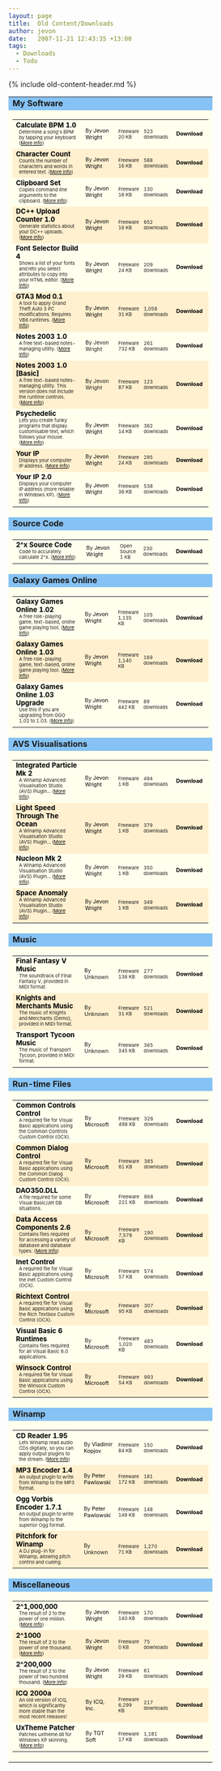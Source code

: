 ```yaml
---
layout: page
title:  Old Content/Downloads
author: jevon
date:   2007-11-21 12:43:35 +13:00
tags:
  - Downloads
  - Todo
---
```


{% include old-content-header.md %}

<style>.file-table { background: #4682b4; width: 80%; } .file-table2 { background: #ffffee; } /* a6e2ff */ .file-headtd { background: #86c2f4; font-weight: bold; } .file-title { font-size: 10pt; width: 38%; } /* 29 */ .file-author { font-size: 8pt; width: 18%; } /* 15 */ .file-desc { font-size: 7pt; width: 12%; } /* 18 */ .file-stat { font-size: 7pt; width: 12%; } /* 23 */ .file-dl { font-size: 8pt; font-weight: bold; width: 20%; text-align: center; } /* 15 */ .file-link, .file-link:visited, .file-link:active { color: black; text-decoration: none; } .file-link:hover { color: black; text-decoration: underline; } .file-tr0 { background: #ffffee; } .file-tr1 { background: #fff0cf; } .file-info { margin-left: 6px; margin-right: 6px; padding-bottom: 3px; font-size: 7pt; } .file-more, .file-more:visited, .file-more:active { color: black; text-decoration: underline; } .file-more:hover { color: black; text-decoration: none; }</style>

<table border=0 cellspacing=1 cellpadding=3 align="center" class="file-table">
<tr class="file-head">
<td class="file-headtd">My Software</td>
</tr><tr class="file-head2">
<td class="file-table2"><table border=0 cellspacing=0 cellpadding=2 width="100%" class="file-table3"><tr class="file-tr0" valign="middle">
	<td class="file-title"><a href="https://github.com/soundasleep/jevon.org/releases/download/old-files/calculatebpm.exe" class="file-link"><b>Calculate BPM 1.0</b></a><br>
		<div class="file-info">Determine a song's BPM by tapping your keyboard (<a href="/page.php?id=software/calculatebpm" class="file-more">More Info</a>)</div></td>
	<td class="file-author">By <a href="http://www.jevon.org" class="file-link">Jevon Wright</a></td>
	<td class="file-desc">Freeware<br>20 KB</td>
	<td class="file-stat">523 downloads</td>
	<td class="file-dl"><a href="https://github.com/soundasleep/jevon.org/releases/download/old-files/calculatebpm.exe" class="file-link" title="Download Calculate BPM 1.0">Download</a></td>
</tr>
<tr class="file-tr1" valign="middle">
	<td class="file-title"><a href="https://github.com/soundasleep/jevon.org/releases/download/old-files/charcount.exe" class="file-link"><b>Character Count</b></a><br>
		<div class="file-info">Counts the number of characters and words in entered text. (<a href="page.php?id=software/charcount" class="file-more">More Info</a>)</div></td>
	<td class="file-author">By <a href="http://www.jevon.org" class="file-link">Jevon Wright</a></td>
	<td class="file-desc">Freeware<br>16 KB</td>
	<td class="file-stat">588 downloads</td>
	<td class="file-dl"><a href="https://github.com/soundasleep/jevon.org/releases/download/old-files/charcount.exe" class="file-link" title="Download Character Count">Download</a></td>
</tr>
<tr class="file-tr0" valign="middle">
	<td class="file-title"><a href="https://github.com/soundasleep/jevon.org/releases/download/old-files/clipboardset.exe" class="file-link"><b>Clipboard Set</b></a><br>
		<div class="file-info">Copies command line arguments to the clipboard. (<a href="page.php?id=software/clipboardset" class="file-more">More Info</a>)</div></td>
	<td class="file-author">By <a href="http://www.jevon.org" class="file-link">Jevon Wright</a></td>
	<td class="file-desc">Freeware<br>16 KB</td>
	<td class="file-stat">130 downloads</td>
	<td class="file-dl"><a href="https://github.com/soundasleep/jevon.org/releases/download/old-files/clipboardset.exe" class="file-link" title="Download Clipboard Set">Download</a></td>
</tr>
<tr class="file-tr1" valign="middle">
	<td class="file-title"><a href="https://github.com/soundasleep/jevon.org/releases/download/old-files/dcuploadcount.zip" class="file-link"><b>DC++ Upload Counter 1.0</b></a><br>
		<div class="file-info">Generate statistics about your DC++ uploads. (<a href="page.php?id=software/dcuploadcount" class="file-more">More Info</a>)</div></td>
	<td class="file-author">By <a href="http://www.jevon.org" class="file-link">Jevon Wright</a></td>
	<td class="file-desc">Freeware<br>16 KB</td>
	<td class="file-stat">652 downloads</td>
	<td class="file-dl"><a href="https://github.com/soundasleep/jevon.org/releases/download/old-files/dcuploadcount.zip" class="file-link" title="Download DC++ Upload Counter 1.0">Download</a></td>
</tr>
<tr class="file-tr0" valign="middle">
	<td class="file-title"><a href="https://github.com/soundasleep/jevon.org/releases/download/old-files/fontlist.exe" class="file-link"><b>Font Selector Build 4</b></a><br>
		<div class="file-info">Shows a list of your fonts and lets you select attributes to copy into your HTML editor. (<a href="page.php?id=software/fontlist" class="file-more">More Info</a>)</div></td>
	<td class="file-author">By <a href="http://www.jevon.org" class="file-link">Jevon Wright</a></td>
	<td class="file-desc">Freeware<br>24 KB</td>
	<td class="file-stat">209 downloads</td>
	<td class="file-dl"><a href="https://github.com/soundasleep/jevon.org/releases/download/old-files/fontlist.exe" class="file-link" title="Download Font Selector Build 4">Download</a></td>
</tr>
<tr class="file-tr1" valign="middle">
	<td class="file-title"><a href="https://github.com/soundasleep/jevon.org/releases/download/old-files/gta3mod-0.1.zip" class="file-link"><b>GTA3 Mod 0.1</b></a><br>
		<div class="file-info">A tool to apply Grand Theft Auto 3 PC modifications. Requires VB6 runtimes. (<a href="page.php?id=software/gta3mod" class="file-more">More Info</a>)</div></td>
	<td class="file-author">By <a href="http://www.jevon.org" class="file-link">Jevon Wright</a></td>
	<td class="file-desc">Freeware<br>31 KB</td>
	<td class="file-stat">1,058 downloads</td>
	<td class="file-dl"><a href="https://github.com/soundasleep/jevon.org/releases/download/old-files/gta3mod-0.1.zip" class="file-link" title="Download GTA3 Mod 0.1">Download</a></td>
</tr>
<tr class="file-tr0" valign="middle">
	<td class="file-title"><a href="https://github.com/soundasleep/jevon.org/releases/download/old-files/notes2003-1.0.exe" class="file-link"><b>Notes 2003 1.0</b></a><br>
		<div class="file-info">A free text-based notes-managing utility. (<a href="http://www.jevon.org/software/notes/" class="file-more">More Info</a>)</div></td>
	<td class="file-author">By Jevon Wright</td>
	<td class="file-desc">Freeware<br>732 KB</td>
	<td class="file-stat">261 downloads</td>
	<td class="file-dl"><a href="https://github.com/soundasleep/jevon.org/releases/download/old-files/notes2003-1.0.exe" class="file-link" title="Download Notes 2003 1.0">Download</a></td>
</tr>
<tr class="file-tr1" valign="middle">
	<td class="file-title"><a href="https://github.com/soundasleep/jevon.org/releases/download/old-files/notes2003-1.0-basic.exe" class="file-link"><b>Notes 2003 1.0 [Basic]</b></a><br>
		<div class="file-info">A free text-based notes-managing utility. This version does not include the runtime controls. (<a href="http://www.jevon.org/software/notes/" class="file-more">More Info</a>)</div></td>
	<td class="file-author">By Jevon Wright</td>
	<td class="file-desc">Freeware<br>87 KB</td>
	<td class="file-stat">123 downloads</td>
	<td class="file-dl"><a href="https://github.com/soundasleep/jevon.org/releases/download/old-files/notes2003-1.0-basic.exe" class="file-link" title="Download Notes 2003 1.0 [Basic]">Download</a></td>
</tr>
<tr class="file-tr0" valign="middle">
	<td class="file-title"><a href="psych.zip" class="file-link"><b>Psychedelic</b></a><br>
		<div class="file-info">Lets you create funky programs that display customisable text, which follows your mouse. (<a href="page.php?id=software/psych" class="file-more">More Info</a>)</div></td>
	<td class="file-author">By <a href="http://www.jevon.org" class="file-link">Jevon Wright</a></td>
	<td class="file-desc">Freeware<br>14 KB</td>
	<td class="file-stat">362 downloads</td>
	<td class="file-dl"><a href="" class="file-link" title="Download Psychedelic">Download</a></td>
</tr>
<tr class="file-tr1" valign="middle">
	<td class="file-title"><a href="https://github.com/soundasleep/jevon.org/releases/download/old-files/yourip.exe" class="file-link"><b>Your IP</b></a><br>
		<div class="file-info">Displays your computer IP address. (<a href="page.php?id=software/yourip" class="file-more">More Info</a>)</div></td>
	<td class="file-author">By <a href="http://www.jevon.org" class="file-link">Jevon Wright</a></td>
	<td class="file-desc">Freeware<br>24 KB</td>
	<td class="file-stat">295 downloads</td>
	<td class="file-dl"><a href="https://github.com/soundasleep/jevon.org/releases/download/old-files/yourip.exe" class="file-link" title="Download Your IP">Download</a></td>
</tr>
<tr class="file-tr0" valign="middle">
	<td class="file-title"><a href="https://github.com/soundasleep/jevon.org/releases/download/old-files/yourip2.exe" class="file-link"><b>Your IP 2.0</b></a><br>
		<div class="file-info">Displays your computer IP address (more reliable in Windows XP). (<a href="page.php?id=software/yourip2" class="file-more">More Info</a>)</div></td>
	<td class="file-author">By <a href="http://www.jevon.org" class="file-link">Jevon Wright</a></td>
	<td class="file-desc">Freeware<br>36 KB</td>
	<td class="file-stat">538 downloads</td>
	<td class="file-dl"><a href="https://github.com/soundasleep/jevon.org/releases/download/old-files/yourip2.exe" class="file-link" title="Download Your IP 2.0">Download</a></td>
</tr>
</table></td>
</tr>
<tr class="file-head">
<td class="file-headtd">Source Code</td>
</tr><tr class="file-head2">
<td class="file-table2"><table border=0 cellspacing=0 cellpadding=2 width="100%" class="file-table3"><tr class="file-tr0" valign="middle">
	<td class="file-title"><a href="/old/download.php?id=2exp-source&filename=2exp.zip" class="file-link"><b>2^x Source Code</b></a><br>
		<div class="file-info">Code to accurately calculate 2^x. (<a href="article.php?id=2exp" class="file-more">More Info</a>)</div></td>
	<td class="file-author">By <a href="http://www.jevon.org" class="file-link">Jevon Wright</a></td>
	<td class="file-desc">Open Source<br>1 KB</td>
	<td class="file-stat">230 downloads</td>
	<td class="file-dl"><a href="/old/download.php?id=2exp-source&filename=2exp.zip" class="file-link" title="Download 2^x Source Code">Download</a></td>
</tr>
</table></td>
</tr>
<tr class="file-head">
<td class="file-headtd">Galaxy Games Online</td>
</tr><tr class="file-head2">
<td class="file-table2"><table border=0 cellspacing=0 cellpadding=2 width="100%" class="file-table3"><tr class="file-tr0" valign="middle">
	<td class="file-title"><a href="/old/download.php?id=ggo&filename=ggo120f.exe" class="file-link"><b>Galaxy Games Online 1.02</b></a><br>
		<div class="file-info">A free role-playing game, text-based, online game playing tool. (<a href="http://ggo.jevon.org" class="file-more">More Info</a>)</div></td>
	<td class="file-author">By <a href="http://www.jevon.org" class="file-link">Jevon Wright</a></td>
	<td class="file-desc">Freeware<br>1,135 KB</td>
	<td class="file-stat">105 downloads</td>
	<td class="file-dl"><a href="/old/download.php?id=ggo&filename=ggo120f.exe" class="file-link" title="Download Galaxy Games Online 1.02">Download</a></td>
</tr>
<tr class="file-tr1" valign="middle">
	<td class="file-title"><a href="/old/download.php?id=ggo%2F103&filename=ggo126f.exe" class="file-link"><b>Galaxy Games Online 1.03</b></a><br>
		<div class="file-info">A free role-playing game, text-based, online game playing tool. (<a href="http://ggo.jevon.org" class="file-more">More Info</a>)</div></td>
	<td class="file-author">By <a href="http://www.jevon.org" class="file-link">Jevon Wright</a></td>
	<td class="file-desc">Freeware<br>1,140 KB</td>
	<td class="file-stat">169 downloads</td>
	<td class="file-dl"><a href="/old/download.php?id=ggo%2F103&filename=ggo126f.exe" class="file-link" title="Download Galaxy Games Online 1.03">Download</a></td>
</tr>
<tr class="file-tr0" valign="middle">
	<td class="file-title"><a href="/old/download.php?id=ggo%2F103upg&filename=ggo126.exe" class="file-link"><b>Galaxy Games Online 1.03 Upgrade</b></a><br>
		<div class="file-info">Use this if you are upgrading from GGO 1.02 to 1.03. (<a href="http://ggo.jevon.org/" class="file-more">More Info</a>)</div></td>
	<td class="file-author">By <a href="http://www.jevon.org" class="file-link">Jevon Wright</a></td>
	<td class="file-desc">Freeware<br>442 KB</td>
	<td class="file-stat">89 downloads</td>
	<td class="file-dl"><a href="/old/download.php?id=ggo%2F103upg&filename=ggo126.exe" class="file-link" title="Download Galaxy Games Online 1.03 Upgrade">Download</a></td>
</tr>
</table></td>
</tr>
<tr class="file-head">
<td class="file-headtd">AVS Visualisations</td>
</tr><tr class="file-head2">
<td class="file-table2"><table border=0 cellspacing=0 cellpadding=2 width="100%" class="file-table3"><tr class="file-tr0" valign="middle">
	<td class="file-title"><a href="/old/download.php?id=avs%2Fparticle2&filename=jevon+integrated+particle+mk+2.avs" class="file-link"><b>Integrated Particle Mk 2</b></a><br>
		<div class="file-info">A Winamp Advanced Visualisation Studio (AVS) Plugin... (<a href="page.php?id=avs" class="file-more">More Info</a>)</div></td>
	<td class="file-author">By <a href="http://www.jevon.org" class="file-link">Jevon Wright</a></td>
	<td class="file-desc">Freeware<br>1 KB</td>
	<td class="file-stat">494 downloads</td>
	<td class="file-dl"><a href="/old/download.php?id=avs%2Fparticle2&filename=jevon+integrated+particle+mk+2.avs" class="file-link" title="Download Integrated Particle Mk 2">Download</a></td>
</tr>
<tr class="file-tr1" valign="middle">
	<td class="file-title"><a href="/old/download.php?id=avs%2Focean&filename=jevon+light+speed+through+the+ocean+ii.avs" class="file-link"><b>Light Speed Through The Ocean</b></a><br>
		<div class="file-info">A Winamp Advanced Visualisation Studio (AVS) Plugin... (<a href="page.php?id=avs" class="file-more">More Info</a>)</div></td>
	<td class="file-author">By <a href="http://www.jevon.org" class="file-link">Jevon Wright</a></td>
	<td class="file-desc">Freeware<br>1 KB</td>
	<td class="file-stat">379 downloads</td>
	<td class="file-dl"><a href="/old/download.php?id=avs%2Focean&filename=jevon+light+speed+through+the+ocean+ii.avs" class="file-link" title="Download Light Speed Through The Ocean">Download</a></td>
</tr>
<tr class="file-tr0" valign="middle">
	<td class="file-title"><a href="/old/download.php?id=avs%2Fnucleon&filename=jevon+nucleon+mk2.avs" class="file-link"><b>Nucleon Mk 2</b></a><br>
		<div class="file-info">A Winamp Advanced Visualisation Studio (AVS) Plugin... (<a href="page.php?id=avs" class="file-more">More Info</a>)</div></td>
	<td class="file-author">By <a href="http://www.jevon.org" class="file-link">Jevon Wright</a></td>
	<td class="file-desc">Freeware<br>1 KB</td>
	<td class="file-stat">350 downloads</td>
	<td class="file-dl"><a href="/old/download.php?id=avs%2Fnucleon&filename=jevon+nucleon+mk2.avs" class="file-link" title="Download Nucleon Mk 2">Download</a></td>
</tr>
<tr class="file-tr1" valign="middle">
	<td class="file-title"><a href="/old/download.php?id=avs%2Fanomaly&filename=jevon+space+anomaly.avs" class="file-link"><b>Space Anomaly</b></a><br>
		<div class="file-info">A Winamp Advanced Visualisation Studio (AVS) Plugin... (<a href="page.php?id=avs" class="file-more">More Info</a>)</div></td>
	<td class="file-author">By <a href="http://www.jevon.org" class="file-link">Jevon Wright</a></td>
	<td class="file-desc">Freeware<br>1 KB</td>
	<td class="file-stat">349 downloads</td>
	<td class="file-dl"><a href="/old/download.php?id=avs%2Fanomaly&filename=jevon+space+anomaly.avs" class="file-link" title="Download Space Anomaly">Download</a></td>
</tr>
</table></td>
</tr>
<tr class="file-head">
<td class="file-headtd">Music</td>
</tr><tr class="file-head2">
<td class="file-table2"><table border=0 cellspacing=0 cellpadding=2 width="100%" class="file-table3"><tr class="file-tr0" valign="middle">
	<td class="file-title"><a href="/old/download.php?id=music%2Fffv&filename=ff5music.zip" class="file-link"><b>Final Fantasy V Music</b></a><br>
		<div class="file-info">The soundtrack of Final Fantasy V, provided in MIDI format. </div></td>
	<td class="file-author">By Unknown</td>
	<td class="file-desc">Freeware<br>136 KB</td>
	<td class="file-stat">277 downloads</td>
	<td class="file-dl"><a href="/old/download.php?id=music%2Fffv&filename=ff5music.zip" class="file-link" title="Download Final Fantasy V Music">Download</a></td>
</tr>
<tr class="file-tr1" valign="middle">
	<td class="file-title"><a href="/old/download.php?id=music%2Fkam&filename=kammusic.zip" class="file-link"><b>Knights and Merchants Music</b></a><br>
		<div class="file-info">The music of Knights and Merchants (Demo), provided in MIDI format. </div></td>
	<td class="file-author">By Unknown</td>
	<td class="file-desc">Freeware<br>31 KB</td>
	<td class="file-stat">521 downloads</td>
	<td class="file-dl"><a href="/old/download.php?id=music%2Fkam&filename=kammusic.zip" class="file-link" title="Download Knights and Merchants Music">Download</a></td>
</tr>
<tr class="file-tr0" valign="middle">
	<td class="file-title"><a href="/old/download.php?id=music%2Ftycoon&filename=ttmusic.zip" class="file-link"><b>Transport Tycoon Music</b></a><br>
		<div class="file-info">The music of Transport Tycoon, provided in MIDI format. </div></td>
	<td class="file-author">By Unknown</td>
	<td class="file-desc">Freeware<br>345 KB</td>
	<td class="file-stat">365 downloads</td>
	<td class="file-dl"><a href="/old/download.php?id=music%2Ftycoon&filename=ttmusic.zip" class="file-link" title="Download Transport Tycoon Music">Download</a></td>
</tr>
</table></td>
</tr>
<tr class="file-head">
<td class="file-headtd">Run-time Files</td>
</tr><tr class="file-head2">
<td class="file-table2"><table border=0 cellspacing=0 cellpadding=2 width="100%" class="file-table3"><tr class="file-tr0" valign="middle">
	<td class="file-title"><a href="https://github.com/soundasleep/jevon.org/releases/download/old-files/mscomctl.zip" class="file-link"><b>Common Controls Control</b></a><br>
		<div class="file-info">A required file for Visual Basic applications using the Common Controls Custom Control (OCX). </div></td>
	<td class="file-author">By <a href="http://www.microsoft.com" class="file-link">Microsoft</a></td>
	<td class="file-desc">Freeware<br>498 KB</td>
	<td class="file-stat">326 downloads</td>
	<td class="file-dl"><a href="https://github.com/soundasleep/jevon.org/releases/download/old-files/mscomctl.zip" class="file-link" title="Download Common Controls Control">Download</a></td>
</tr>
<tr class="file-tr1" valign="middle">
	<td class="file-title"><a href="https://github.com/soundasleep/jevon.org/releases/download/old-files/comdlg32.zip" class="file-link"><b>Common Dialog Control</b></a><br>
		<div class="file-info">A required file for Visual Basic applications using the Common Dialog Custom Control (OCX). </div></td>
	<td class="file-author">By <a href="http://www.microsoft.com" class="file-link">Microsoft</a></td>
	<td class="file-desc">Freeware<br>61 KB</td>
	<td class="file-stat">385 downloads</td>
	<td class="file-dl"><a href="https://github.com/soundasleep/jevon.org/releases/download/old-files/comdlg32.zip" class="file-link" title="Download Common Dialog Control">Download</a></td>
</tr>
<tr class="file-tr0" valign="middle">
	<td class="file-title"><a href="https://github.com/soundasleep/jevon.org/releases/download/old-files/dao350.zip" class="file-link"><b>DAO350.DLL</b></a><br>
		<div class="file-info">A file required for some Visual Basic/Jet DB situations. </div></td>
	<td class="file-author">By <a href="http://www.microsoft.com" class="file-link">Microsoft</a></td>
	<td class="file-desc">Freeware<br>221 KB</td>
	<td class="file-stat">868 downloads</td>
	<td class="file-dl"><a href="https://github.com/soundasleep/jevon.org/releases/download/old-files/dao350.zip" class="file-link" title="Download DAO350.DLL">Download</a></td>
</tr>
<tr class="file-tr1" valign="middle">
	<td class="file-title"><a href="/old/download.php?id=mdac&filename=mdac_typ.exe" class="file-link"><b>Data Access Components 2.6</b></a><br>
		<div class="file-info">Contains files required for accessing a variety of database and database types. (<a href="http://www.microsoft.com/data/download_25SP1.htm" class="file-more">More Info</a>)</div></td>
	<td class="file-author">By <a href="http://www.microsoft.com" class="file-link">Microsoft</a></td>
	<td class="file-desc">Freeware<br>7,578 KB</td>
	<td class="file-stat">190 downloads</td>
	<td class="file-dl"><a href="/old/download.php?id=mdac&filename=mdac_typ.exe" class="file-link" title="Download Data Access Components 2.6">Download</a></td>
</tr>
<tr class="file-tr0" valign="middle">
	<td class="file-title"><a href="https://github.com/soundasleep/jevon.org/releases/download/old-files/msinet.zip" class="file-link"><b>Inet Control</b></a><br>
		<div class="file-info">A required file for Visual Basic applications using the Inet Custom Control (OCX). </div></td>
	<td class="file-author">By <a href="http://www.microsoft.com" class="file-link">Microsoft</a></td>
	<td class="file-desc">Freeware<br>57 KB</td>
	<td class="file-stat">574 downloads</td>
	<td class="file-dl"><a href="https://github.com/soundasleep/jevon.org/releases/download/old-files/msinet.zip" class="file-link" title="Download Inet Control">Download</a></td>
</tr>
<tr class="file-tr1" valign="middle">
	<td class="file-title"><a href="https://github.com/soundasleep/jevon.org/releases/download/old-files/richtx32.zip" class="file-link"><b>Richtext Control</b></a><br>
		<div class="file-info">A required file for Visual Basic applications using the Rich Textbox Custom Control (OCX). </div></td>
	<td class="file-author">By <a href="http://www.microsoft.com" class="file-link">Microsoft</a></td>
	<td class="file-desc">Freeware<br>95 KB</td>
	<td class="file-stat">307 downloads</td>
	<td class="file-dl"><a href="https://github.com/soundasleep/jevon.org/releases/download/old-files/richtx32.zip" class="file-link" title="Download Richtext Control">Download</a></td>
</tr>
<tr class="file-tr0" valign="middle">
	<td class="file-title"><a href="/old/download.php?id=runtimes&filename=VBRun60sp5.exe" class="file-link"><b>Visual Basic 6 Runtimes</b></a><br>
		<div class="file-info">Contains files required for all Visual Basic 6.0 applications. </div></td>
	<td class="file-author">By <a href="http://www.microsoft.com" class="file-link">Microsoft</a></td>
	<td class="file-desc">Freeware<br>1,020 KB</td>
	<td class="file-stat">483 downloads</td>
	<td class="file-dl"><a href="/old/download.php?id=runtimes&filename=VBRun60sp5.exe" class="file-link" title="Download Visual Basic 6 Runtimes">Download</a></td>
</tr>
<tr class="file-tr1" valign="middle">
	<td class="file-title"><a href="https://github.com/soundasleep/jevon.org/releases/download/old-files/mswinsck.zip" class="file-link"><b>Winsock Control</b></a><br>
		<div class="file-info">A required file for Visual Basic applications using the Winsock Custom Control (OCX). </div></td>
	<td class="file-author">By <a href="http://www.microsoft.com" class="file-link">Microsoft</a></td>
	<td class="file-desc">Freeware<br>54 KB</td>
	<td class="file-stat">993 downloads</td>
	<td class="file-dl"><a href="https://github.com/soundasleep/jevon.org/releases/download/old-files/mswinsck.zip" class="file-link" title="Download Winsock Control">Download</a></td>
</tr>
</table></td>
</tr>
<tr class="file-head">
<td class="file-headtd">Winamp</td>
</tr><tr class="file-head2">
<td class="file-table2"><table border=0 cellspacing=0 cellpadding=2 width="100%" class="file-table3"><tr class="file-tr0" valign="middle">
	<td class="file-title"><a href="/old/download.php?id=winamp%2Fcdreader&filename=GetFile.cgi%3FName%3Dwacdr195.exe" class="file-link"><b>CD Reader 1.95</b></a><br>
		<div class="file-info">Lets Winamp read audio CDs digitally, so you can apply output plugins to the stream. (<a href="http://www.url.ru/~copah/CDReader.htm" class="file-more">More Info</a>)</div></td>
	<td class="file-author">By <a href="http://www.url.ru/~copah/" class="file-link">Vladimir Kopjov</a></td>
	<td class="file-desc">Freeware<br>84 KB</td>
	<td class="file-stat">150 downloads</td>
	<td class="file-dl"><a href="/old/download.php?id=winamp%2Fcdreader&filename=GetFile.cgi%3FName%3Dwacdr195.exe" class="file-link" title="Download CD Reader 1.95">Download</a></td>
</tr>
<tr class="file-tr1" valign="middle">
	<td class="file-title"><a href="https://github.com/soundasleep/jevon.org/releases/download/old-files/out_enc.exe" class="file-link"><b>MP3 Encoder 1.4</b></a><br>
		<div class="file-info">An output plugin to write from Winamp to the MP3 format. </div></td>
	<td class="file-author">By <a href="http://www.blorp.com/~peter/" class="file-link">Peter Pawlowski</a></td>
	<td class="file-desc">Freeware<br>172 KB</td>
	<td class="file-stat">181 downloads</td>
	<td class="file-dl"><a href="https://github.com/soundasleep/jevon.org/releases/download/old-files/out_enc.exe" class="file-link" title="Download MP3 Encoder 1.4">Download</a></td>
</tr>
<tr class="file-tr0" valign="middle">
	<td class="file-title"><a href="https://github.com/soundasleep/jevon.org/releases/download/old-files/out_vorbis.exe" class="file-link"><b>Ogg Vorbis Encoder 1.7.1</b></a><br>
		<div class="file-info">An output plugin to write from Winamp to the superior Ogg format. </div></td>
	<td class="file-author">By <a href="http://www.blorp.com/~peter/" class="file-link">Peter Pawlowski</a></td>
	<td class="file-desc">Freeware<br>149 KB</td>
	<td class="file-stat">148 downloads</td>
	<td class="file-dl"><a href="https://github.com/soundasleep/jevon.org/releases/download/old-files/out_vorbis.exe" class="file-link" title="Download Ogg Vorbis Encoder 1.7.1">Download</a></td>
</tr>
<tr class="file-tr1" valign="middle">
	<td class="file-title"><a href="https://github.com/soundasleep/jevon.org/releases/download/old-files/Pitchfork_for_Winamp_setup.exe" class="file-link"><b>Pitchfork for Winamp</b></a><br>
		<div class="file-info">A DJ plug-in for Winamp, allowing pitch control and cueing. </div></td>
	<td class="file-author">By Unknown</td>
	<td class="file-desc">Freeware<br>71 KB</td>
	<td class="file-stat">1,270 downloads</td>
	<td class="file-dl"><a href="https://github.com/soundasleep/jevon.org/releases/download/old-files/Pitchfork_for_Winamp_setup.exe" class="file-link" title="Download Pitchfork for Winamp">Download</a></td>
</tr>
</table></td>
</tr>
<tr class="file-head">
<td class="file-headtd">Miscellaneous</td>
</tr><tr class="file-head2">
<td class="file-table2"><table border=0 cellspacing=0 cellpadding=2 width="100%" class="file-table3"><tr class="file-tr0" valign="middle">
	<td class="file-title"><a href="/old/download.php?id=2exp-1m&filename=2exp1mil.zip" class="file-link"><b>2^1,000,000</b></a><br>
		<div class="file-info">The result of 2 to the power of one million. (<a href="article.php?id=2exp" class="file-more">More Info</a>)</div></td>
	<td class="file-author">By <a href="http://www.jevon.org" class="file-link">Jevon Wright</a></td>
	<td class="file-desc">Freeware<br>140 KB</td>
	<td class="file-stat">170 downloads</td>
	<td class="file-dl"><a href="/old/download.php?id=2exp-1m&filename=2exp1mil.zip" class="file-link" title="Download 2^1,000,000">Download</a></td>
</tr>
<tr class="file-tr1" valign="middle">
	<td class="file-title"><a href="/old/download.php?id=2exp-1k&filename=2exp1k.zip" class="file-link"><b>2^1000</b></a><br>
		<div class="file-info">The result of 2 to the power of one thousand. (<a href="article.php?id=2exp" class="file-more">More Info</a>)</div></td>
	<td class="file-author">By <a href="http://www.jevon.org" class="file-link">Jevon Wright</a></td>
	<td class="file-desc">Freeware<br>0 KB</td>
	<td class="file-stat">75 downloads</td>
	<td class="file-dl"><a href="/old/download.php?id=2exp-1k&filename=2exp1k.zip" class="file-link" title="Download 2^1000">Download</a></td>
</tr>
<tr class="file-tr0" valign="middle">
	<td class="file-title"><a href="/old/download.php?id=2exp-200k&filename=2exp200k.zip" class="file-link"><b>2^200,000</b></a><br>
		<div class="file-info">The result of 2 to the power of two hundred thousand. (<a href="article.php?id=2exp" class="file-more">More Info</a>)</div></td>
	<td class="file-author">By <a href="http://www.jevon.org" class="file-link">Jevon Wright</a></td>
	<td class="file-desc">Freeware<br>29 KB</td>
	<td class="file-stat">61 downloads</td>
	<td class="file-dl"><a href="/old/download.php?id=2exp-200k&filename=2exp200k.zip" class="file-link" title="Download 2^200,000">Download</a></td>
</tr>
<tr class="file-tr1" valign="middle">
	<td class="file-title"><a href="/old/download.php?id=icq2000a&filename=icq2000a.exe" class="file-link"><b>ICQ 2000a</b></a><br>
		<div class="file-info">An old version of ICQ, which is significantly more stable than the most recent releases! </div></td>
	<td class="file-author">By <a href="http://www.icq.com/" class="file-link">ICQ, Inc.</a></td>
	<td class="file-desc">Freeware<br>6,299 KB</td>
	<td class="file-stat">217 downloads</td>
	<td class="file-dl"><a href="/old/download.php?id=icq2000a&filename=icq2000a.exe" class="file-link" title="Download ICQ 2000a">Download</a></td>
</tr>
<tr class="file-tr0" valign="middle">
	<td class="file-title"><a href="https://github.com/soundasleep/jevon.org/releases/download/old-files/uxthemepatcher.zip" class="file-link"><b>UxTheme Patcher</b></a><br>
		<div class="file-info">Patches uxtheme.dll for Windows XP skinning. (<a href="article.php?id=uxtheme" class="file-more">More Info</a>)</div></td>
	<td class="file-author">By <a href="http://www.tgtsoft.com/" class="file-link">TGT Soft</a></td>
	<td class="file-desc">Freeware<br>17 KB</td>
	<td class="file-stat">1,181 downloads</td>
	<td class="file-dl"><a href="https://github.com/soundasleep/jevon.org/releases/download/old-files/uxthemepatcher.zip" class="file-link" title="Download UxTheme Patcher">Download</a></td>
</tr>
</table></td>
</tr>
</table>
